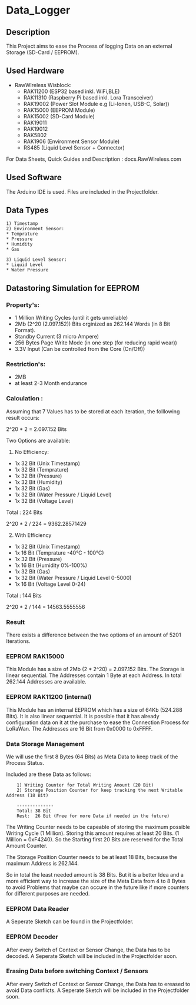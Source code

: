 # Data_Logger

## Description

This Project aims to ease the Process of logging Data on an external Storage (SD-Card / EEPROM).

## Used Hardware

- RawWireless Wisblock:
    - RAK11200 (ESP32 based inkl. WiFi,BLE)
    - RAK11310 (Raspberry Pi based inkl. Lora Transceiver)
    - RAK19002 (Power Slot Module e.g (Li-Ionen, USB-C, Solar))
    - RAK15000 (EEPROM Module)
    - RAK15002 (SD-Card Module)
    - RAK19011
    - RAK19012
    - RAK5802
    - RAK1906  (Environment Sensor Module)
    - RS485    (Liquid Level Sensor + Connector)

For Data Sheets, Quick Guides and Description : docs.RawWireless.com

## Used Software

The Arduino IDE is used.
Files are included in the Projectfolder.

## Data Types
    1) Timestamp
    2) Environment Sensor:
    * Temprature
    * Pressure
    * Humidity
    * Gas

    3) Liquid Level Sensor:
    * Liquid Level
    * Water Pressure


## Datastoring Simulation for EEPROM

### Property's:
- 1 Million Writing Cycles (until it gets unreliable)
- 2Mb (2^20 (2.097.152)) Bits orginized as 262.144 Words (in 8 Bit Format).
- Standby Current (3 micro Ampere)
- 256 Bytes Page Write Mode (in one step (for reducing rapid wear))
- 3.3V Input (Can be controlled from the Core (On/Off))

### Restriction's: 
- 2MB
- at least 2-3 Month endurance

### Calculation :
Assuming that 7 Values has to be stored at each iteration, the folllowing result occurs:

2^20 * 2 = 2.097.152 Bits

Two Options are available:

1) No Efficiency:

- 1x 32 Bit (Unix Timestamp)
- 1x 32 Bit (Temprature)
- 1x 32 Bit (Pressure)
- 1x 32 Bit (Humidity)
- 1x 32 Bit (Gas)
- 1x 32 Bit (Water Pressure / Liquid Level)
- 1x 32 Bit (Voltage Level)

Total : 224 Bits

2^20 * 2 / 224 = 9362.28571429


2) With Efficiency

- 1x 32 Bit (Unix Timestamp)
- 1x 16 Bit (Temprature -40°C - 100°C)
- 1x 32 Bit (Pressure)
- 1x 16 Bit (Humidity 0%-100%)
- 1x 32 Bit (Gas)
- 1x 32 Bit (Water Pressure / Liquid Level 0-5000)
- 1x 16 Bit (Voltage Level 0-24)

Total : 144 Bits

2^20 * 2 / 144 = 14563.5555556


### Result

There exists a difference between the two options of an amount of 5201 Iterations.

### EEPROM RAK15000 

This Module has a size of 2Mb (2 * 2^20) = 2.097.152 Bits.
The Storage is linear sequential.
The Addresses contain 1 Byte at each Address.
In total 262.144 Addresses are available.

### EEPROM RAK11200 (internal)

This Module has an internal EEPROM which has a size of 64Kb (524.288 Bits).
It is also linear sequential.
It is possible that it has already configuration data on it at the purchase to ease the Connection Process for LoRaWan.
The Addresses are 16 Bit from 0x0000 to 0xFFFF.

### Data Storage Management

We will use the first 8 Bytes (64 Bits) as Meta Data to keep track of the Process Status.

Included are these Data as follows: 

        1) Writing Counter for Total Writing Amount (20 Bit) 
        2) Storage Position Counter for keep tracking the next Writable Address (18 Bit)

        --------------
        Total: 38 Bit
        Rest:  26 Bit (Free for more Data if needed in the future) 


The Writing Counter needs to be capeable of storing the maximum possible Writing Cycle (1 Million).
Storing this amount requires at least 20 Bits. (1 Million = 0xF4240).
So the Starting first 20 Bits are reserved for the Total Amount Counter.

The Storage Position Counter needs to be at least 18 Bits, because the maximum Address is 262.144.

So in total the least needed amount is 38 Bits.
But it is a better Idea and a more efficient way to increase the size of the Meta Data from 4 to 8 Bytes to avoid Problems that maybe can occure in the future like if more counters for different purposes are needed.

### EEPROM Data Reader

A Seperate Sketch can be found in the Projectfolder.


### EEPROM Decoder

After every Switch of Context or Sensor Change, the Data has to be decoded.
A Seperate Sketch will be included in the Projectfolder soon.



### Erasing Data before switching Context / Sensors

After every Switch of Context or Sensor Change, the Data has to ereased to avoid Data conflicts.
A Seperate Sketch will be included in the Projectfolder soon.

